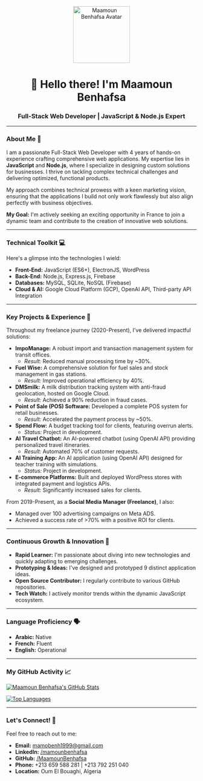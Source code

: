<div align="center">
  <img src="https://avatars.githubusercontent.com/u/YOUR_GITHUB_ID?v=4" width="150px;" alt="Maamoun Benhafsa Avatar"/>
  <h1>👋 Hello there! I'm Maamoun Benhafsa</h1>
  <h3>Full-Stack Web Developer | JavaScript & Node.js Expert</h3>
</div>

---

### About Me 🚀

I am a passionate Full-Stack Web Developer with 4 years of hands-on experience crafting comprehensive web applications. My expertise lies in **JavaScript** and **Node.js**, where I specialize in designing custom solutions for businesses. I thrive on tackling complex technical challenges and delivering optimized, functional products.

My approach combines technical prowess with a keen marketing vision, ensuring that the applications I build not only work flawlessly but also align perfectly with business objectives.

**My Goal:** I'm actively seeking an exciting opportunity in France to join a dynamic team and contribute to the creation of innovative web solutions.

---

### Technical Toolkit 💻

Here's a glimpse into the technologies I wield:

* **Front-End:** JavaScript (ES6+), ElectronJS, WordPress
* **Back-End:** Node.js, Express.js, Firebase
* **Databases:** MySQL, SQLite, NoSQL (Firebase)
* **Cloud & AI:** Google Cloud Platform (GCP), OpenAI API, Third-party API Integration

---

### Key Projects & Experience 💼

Throughout my freelance journey (2020-Present), I've delivered impactful solutions:

* **ImpoManage:** A robust import and transaction management system for transit offices.
    * *Result:* Reduced manual processing time by ~30%.
* **Fuel Wise:** A comprehensive solution for fuel sales and stock management in gas stations.
    * *Result:* Improved operational efficiency by 40%.
* **DMSmilk:** A milk distribution tracking system with anti-fraud geolocation, hosted on Google Cloud.
    * *Result:* Achieved a 90% reduction in fraud cases.
* **Point of Sale (POS) Software:** Developed a complete POS system for retail businesses.
    * *Result:* Accelerated the payment process by ~50%.
* **Spend Flow:** A budget tracking tool for clients, featuring overrun alerts.
    * *Status:* Project in development.
* **AI Travel Chatbot:** An AI-powered chatbot (using OpenAI API) providing personalized travel itineraries.
    * *Result:* Automated 70% of customer requests.
* **AI Training App:** An AI application (using OpenAI API) designed for teacher training with simulations.
    * *Status:* Project in development.
* **E-commerce Platforms:** Built and deployed WordPress stores with integrated payment and logistics APIs.
    * *Result:* Significantly increased sales for clients.

From 2019-Present, as a **Social Media Manager (Freelance)**, I also:

* Managed over 100 advertising campaigns on Meta ADS.
* Achieved a success rate of >70% with a positive ROI for clients.

---

### Continuous Growth & Innovation 🌱

* **Rapid Learner:** I'm passionate about diving into new technologies and quickly adapting to emerging challenges.
* **Prototyping & Ideas:** I've designed and prototyped 9 distinct application ideas.
* **Open Source Contributor:** I regularly contribute to various GitHub repositories.
* **Tech Watch:** I actively monitor trends within the dynamic JavaScript ecosystem.

---

### Language Proficiency 🗣️

* **Arabic:** Native
* **French:** Fluent
* **English:** Operational

---

### My GitHub Activity 📈

[![Maamoun Benhafsa's GitHub Stats](https://github-readme-stats.vercel.app/api?username=MaamounBenhafsa&show_icons=true&theme=dark&hide_border=true&count_private=true)](https://github.com/anuraghazra/github-readme-stats)

[![Top Languages](https://github-readme-stats.vercel.app/api/top-langs/?username=MaamounBenhafsa&layout=compact&theme=dark&hide_border=true)](https://github.com/anuraghazra/github-readme-stats)

---

### Let's Connect! 📧

Feel free to reach out to me:

* **Email:** mamobenh1999@gmail.com
* **LinkedIn:** [/mamounbenhafsa](https://www.linkedin.com/in/mamounbenhafsa)
* **GitHub:** [/MaamounBenhafsa](https://github.com/MaamounBenhafsa)
* **Phone:** +213 659 588 281 | +213 792 251 040
* **Location:** Oum El Bouaghi, Algeria
